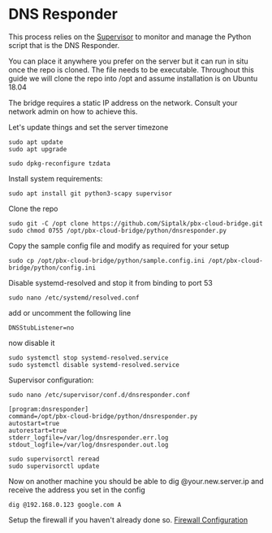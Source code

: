 # DNS Responder

This process relies on the [Supervisor](http://supervisord.org/) to monitor and manage the Python script that is the DNS Responder.

You can place it anywhere you prefer on the server but it can run in situ once the repo is cloned. The file needs to be executable. Throughout this guide we will clone the repo into /opt and assume installation is on Ubuntu 18.04

The bridge requires a static IP address on the network. Consult your network admin on how to achieve this.

Let's update things and set the server timezone
```
sudo apt update
sudo apt upgrade

sudo dpkg-reconfigure tzdata
```

Install system requirements:
```
sudo apt install git python3-scapy supervisor
```

Clone the repo
```
sudo git -C /opt clone https://github.com/Siptalk/pbx-cloud-bridge.git
sudo chmod 0755 /opt/pbx-cloud-bridge/python/dnsresponder.py 
```

Copy the sample config file and modify as required for your setup
```
sudo cp /opt/pbx-cloud-bridge/python/sample.config.ini /opt/pbx-cloud-bridge/python/config.ini
```

Disable systemd-resolved and stop it from binding to port 53
```
sudo nano /etc/systemd/resolved.conf 
```
add or uncomment the following line
```
DNSStubListener=no
```
now disable it
```
sudo systemctl stop systemd-resolved.service
sudo systemctl disable systemd-resolved.service
```

Supervisor configuration:
```
sudo nano /etc/supervisor/conf.d/dnsresponder.conf
```

```
[program:dnsresponder]
command=/opt/pbx-cloud-bridge/python/dnsresponder.py
autostart=true
autorestart=true
stderr_logfile=/var/log/dnsresponder.err.log
stdout_logfile=/var/log/dnsresponder.out.log
```

```
sudo supervisorctl reread
sudo supervisorctl update
```

Now on another machine you should be able to dig @your.new.server.ip and receive the address you set in the config
```
dig @192.168.0.123 google.com A
```

Setup the firewall if you haven't already done so.
[Firewall Configuration](firewall.md)
